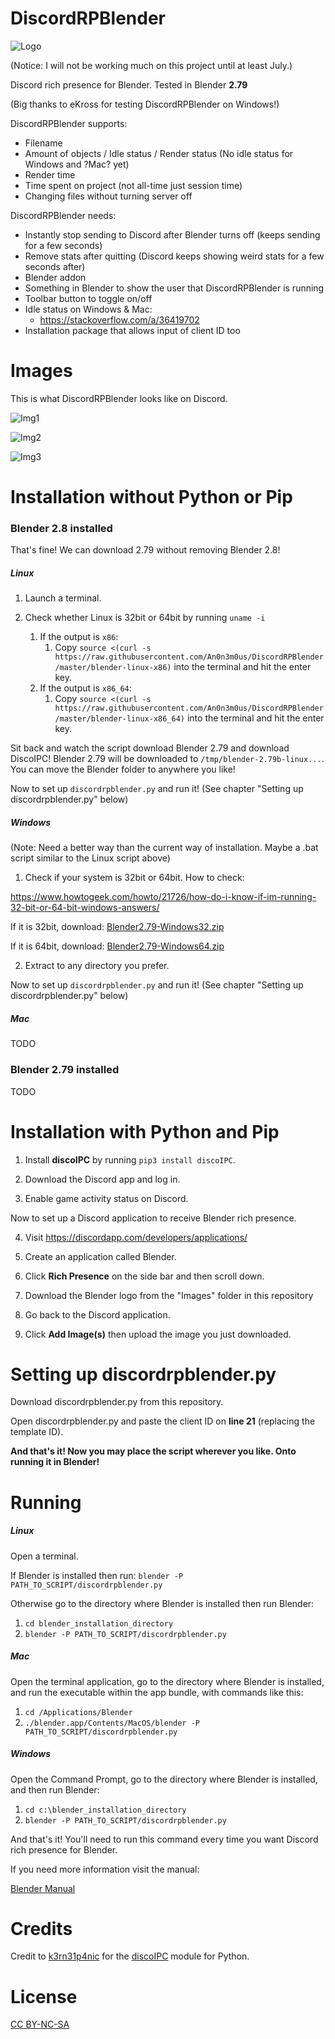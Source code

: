 # DiscordRPBlender

![Logo](https://raw.githubusercontent.com/An0n3m0us/DiscordRPBlender/master/images/DiscordRPBlender.png)

(Notice: I will not be working much on this project until at least July.)

Discord rich presence for Blender. Tested in Blender **2.79**

(Big thanks to eKross for testing DiscordRPBlender on Windows!)

DiscordRPBlender supports:
- Filename
- Amount of objects / Idle status / Render status (No idle status for Windows and ?Mac? yet)
- Render time
- Time spent on project (not all-time just session time)
- Changing files without turning server off

DiscordRPBlender needs:
- Instantly stop sending to Discord after Blender turns off (keeps sending for a few seconds)
- Remove stats after quitting (Discord keeps showing weird stats for a few seconds after)
- Blender addon
- Something in Blender to show the user that DiscordRPBlender is running
- Toolbar button to toggle on/off
- Idle status on Windows & Mac:
  - https://stackoverflow.com/a/36419702
- Installation package that allows input of client ID too

# Images

This is what DiscordRPBlender looks like on Discord.

![Img1](https://raw.githubusercontent.com/An0n3m0us/DiscordRPBlender/master/images/ImgIdle.png)

![Img2](https://raw.githubusercontent.com/An0n3m0us/DiscordRPBlender/master/images/ImgWorking.png)

![Img3](https://raw.githubusercontent.com/An0n3m0us/DiscordRPBlender/master/images/ImgRendering.png)

# Installation without Python or Pip
### Blender 2.8 installed
That's fine! We can download 2.79 without removing Blender 2.8!

##### Linux
1. Launch a terminal.

2. Check whether Linux is 32bit or 64bit by running `uname -i`
	1. If the output is `x86`:
		1. Copy `source <(curl -s https://raw.githubusercontent.com/An0n3m0us/DiscordRPBlender/master/blender-linux-x86)` into the terminal and hit the enter key.
	2. If the output is `x86_64`:
		1. Copy `source <(curl -s https://raw.githubusercontent.com/An0n3m0us/DiscordRPBlender/master/blender-linux-x86_64)` into the terminal and hit the enter key.

Sit back and watch the script download Blender 2.79 and download DiscoIPC! Blender 2.79 will be downloaded to `/tmp/blender-2.79b-linux...`. You can move the Blender folder to anywhere you like!

Now to set up `discordrpblender.py` and run it! (See chapter "Setting up discordrpblender.py" below)

##### Windows
(Note: Need a better way than the current way of installation. Maybe a .bat script similar to the Linux script above)

1. Check if your system is 32bit or 64bit. How to check:

https://www.howtogeek.com/howto/21726/how-do-i-know-if-im-running-32-bit-or-64-bit-windows-answers/

If it is 32bit, download: [Blender2.79-Windows32.zip](http://www.mediafire.com/file/x2pqmu8mq03szxw/Blender2.79-Windows32.zip/file)

If it is 64bit, download: [Blender2.79-Windows64.zip](http://www.mediafire.com/file/5yku17tvdi1iyk2/Blender2.79-Windows64.zip/file)

2. Extract to any directory you prefer.

Now to set up `discordrpblender.py` and run it! (See chapter "Setting up discordrpblender.py" below)
##### Mac
TODO

### Blender 2.79 installed
TODO

# Installation with Python and Pip

1. Install **discoIPC** by running `pip3 install discoIPC`.

2. Download the Discord app and log in.

3. Enable game activity status on Discord.

Now to set up a Discord application to receive Blender rich presence.

4. Visit https://discordapp.com/developers/applications/

5. Create an application called Blender.

6. Click **Rich Presence** on the side bar and then scroll down.

7. Download the Blender logo from the "Images" folder in this repository

8. Go back to the Discord application.

9. Click **Add Image(s)** then upload the image you just downloaded.

# Setting up discordrpblender.py

Download discordrpblender.py from this repository.

Open discordrpblender.py and paste the client ID on **line 21** (replacing the template ID).

**And that's it! Now you may place the script wherever you like. Onto running it in Blender!**

# Running
##### Linux
Open a terminal.

If Blender is installed then run:
`blender -P PATH_TO_SCRIPT/discordrpblender.py`

Otherwise go to the directory where Blender is installed then run Blender:
1. `cd blender_installation_directory`
2. `blender -P PATH_TO_SCRIPT/discordrpblender.py`

##### Mac
Open the terminal application, go to the directory where Blender is installed, and run the executable within the app bundle, with commands like this:
1. `cd /Applications/Blender`
2. `./blender.app/Contents/MacOS/blender -P PATH_TO_SCRIPT/discordrpblender.py`

##### Windows
Open the Command Prompt, go to the directory where Blender is installed, and then run Blender:
1. `cd c:\blender_installation_directory`
2. `blender -P PATH_TO_SCRIPT/discordrpblender.py`

And that's it! You'll need to run this command every time you want Discord rich presence for Blender.

If you need more information visit the manual:

[Blender Manual](https://docs.blender.org/manual/en/latest/render/workflows/command_line.html)

# Credits

Credit to [k3rn31p4nic](https://github.com/k3rn31p4nic/) for the [discoIPC](https://github.com/k3rn31p4nic/discoIPC) module for Python.

# License
[CC BY-NC-SA](https://creativecommons.org/licenses/by-nc-sa/4.0/)

